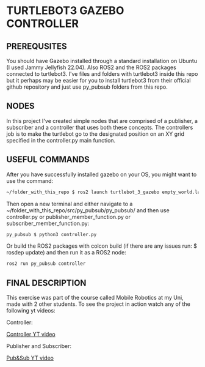 # TURTLEBOT3 GAZEBO CONTROLLER

## PREREQUSITES

You should have Gazebo installed through a standard installation on Ubuntu (I used Jammy Jellyfish 22.04). Also ROS2 and the ROS2 packages connected to turtlebot3. I've files and folders with turtlebot3 inside this repo but it perhaps may be easier for you to install turtlebot3 from their official github repository and just use py_pubsub folders from this repo.

## NODES

In this project I've created simple nodes that are comprised of a publisher, a subscriber and a controller that uses both these concepts.
The controllers job is to make the turtlebot go to the designated position on an XY grid specified in the controller.py main function.

## USEFUL COMMANDS

After you have successfully installed gazebo on your OS, you might want to use the command:

```Bash
~/folder_with_this_repo $ ros2 launch turtlebot_3_gazebo empty_world.launch.py
```

Then open a new terminal and either navigate to a ~/folder_with_this_repo/src/py_pubsub/py_pubsub/ and then use controller.py or publisher_member_function.py or subscriber_member_function.py:

```Bash
py_pubsub $ python3 controller.py 
```

Or build the ROS2 packages with colcon build (if there are any issues run: $ rosdep update) and then run it as a ROS2 node:

```Bash
ros2 run py_pubsub controller
```

## FINAL DESCRIPTION

This exercise was part of the course called Mobile Robotics at my Uni, made with 2 other students.
To see the project in action watch any of the following yt videos:

Controller:

[Controller YT video](https://www.youtube.com/watch?v=dAE_x_FUPx0)

Publisher and Subscriber:

[Pub&Sub YT video](https://www.youtube.com/watch?v=oguTRrokDfI)
